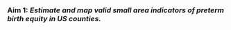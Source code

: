 ### **Aim 1:** ***Estimate*** *and map valid small area indicators of preterm birth equity in US counties.*
